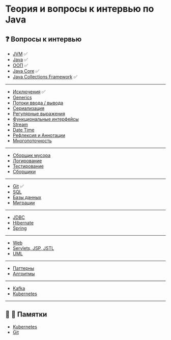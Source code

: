 # Теория и вопросы к интервью по Java

## :question: Вопросы к интервью

+ [JVM](questions/jvm.md#JVM) :white_check_mark:
+ [Java](questions/java.md#JAVA) :white_check_mark:                                                         
+ [ООП](questions/oop.md#ООП) :white_check_mark:                                                                                                   
+ [Java Core](questions/core.md#Java-Core) :white_check_mark:                                                                                   
+ [Java Collections Framework](questions/collections.md#java-collections-framework) :white_check_mark:
___

+ [Исключения](questions/exceptions.md#исключения) :white_check_mark:                                                                             
+ [Generics](questions/generics.md#Generics)                                                                                    
+ [Потоки ввода / вывода](questions/io.md#потоки-ввода--вывода)                                                                 
+ [Сериализация](questions/serialization.md#serialization)                                                                      
+ [Регулярные выражения](questions/regexpr.md#регулярные-выражения)                                                             
+ [Функциональные интерфейсы](questions/function-interface.md#функциональные-интерфейсы)                                        
+ [Stream](questions/stream.md#Stream)                                                                                          
+ [Date Time](questions/datetime.md#Время-и-дата)                                                                               
+ [Рефлексия и Аннотации](questions/reflection.md#рефлексия-и-аннотации)                                                        
+ [Многопоточность](questions/concurrency.md#многопоточность)              
___

+ [Сборщик мусора](questions/garbage.md#сборщик-мусора)                                                                         
+ [Логирование](questions/log.md#логирование)                                                                                   
+ [Тестирование](questions/test.md#тестирование)                                                                                
+ [Сборщики](questions/projectbuilders.md#сборщики)       
___

+ [Git](questions/git.md#git) :white_check_mark:                                                                                                  
+ [SQL](questions/sql.md#SQL)                                                                                                   
+ [Базы данных](questions/db.md#базы-данных)                                                                                    
+ [Миграции](questions/migration.md#миграции)         
___

+ [JDBC](questions/jdbc.md#jdbc)                                                                                                
+ [Hibernate](questions/hibernate.md#hibernate)                                                                                 
+ [Spring](questions/spring.md#spring)            
___

+ [Web](questions/web.md#основы-web)                                                                                            
+ [Servlets, JSP, JSTL](questions/servlets.md#servlets-jsp-jstl)                                                                
+ [UML](questions/uml.md#uml)             
___

+ [Паттерны](questions/patterns.md#паттерны)                                                                                    
+ [Алгритмы](questions/algorithms.md#алгоритмы)      
___

+ [Kafka](questions/kafka.md#kafka)                                                                                             
+ [Kubernetes](questions/k8s.md#kubernetes)                                                                                     

_______________________________________________________________________________________________________________________
## :bookmark: :memo: Памятки
+ [Kubernetes](memos/k8s.md#kubernetes)   
+ [Git](memos/git.md#git)   

